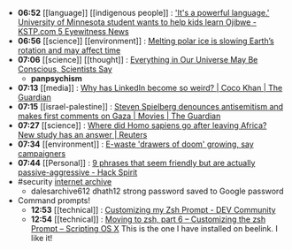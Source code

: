- **06:52** [[language]] [[indigenous people]] :  ['It's a powerful language.' University of Minnesota student wants to help kids learn Ojibwe - KSTP.com 5 Eyewitness News](https://kstp.com/kstp-news/top-news/its-a-powerful-language-university-of-minnesota-student-wants-to-help-kids-learn-ojibwe/)
- **06:56** [[science]] [[environment]] :  [Melting polar ice is slowing Earth’s rotation and may affect time](https://www.nbcnews.com/science/environment/melting-ice-slowing-earth-rotation-may-affect-time-rcna145009)
- **07:06** [[science]] [[thought]] : [Everything in Our Universe May Be Conscious, Scientists Say](https://www.popularmechanics.com/science/a60229168/panpsychism-everything-has-a-soul/ "Everything in Our Universe May Be Conscious, Scientists Say")
	- **panpsychism**
- **07:13** [[media]] :  [Why has LinkedIn become so weird? | Coco Khan | The Guardian](https://www.theguardian.com/commentisfree/2024/mar/27/why-has-linkedin-become-so-weird)
- **07:15** [[israel-palestine]] :  [Steven Spielberg denounces antisemitism and makes first comments on Gaza | Movies | The Guardian](https://www.theguardian.com/film/2024/mar/26/steven-spielberg-denounces-antisemitism-and-makes-first-comments-on-gaza)
- **07:27** [[science]] :  [Where did Homo sapiens go after leaving Africa? New study has an answer | Reuters](https://www.reuters.com/science/where-did-homo-sapiens-go-after-leaving-africa-new-study-has-an-answer-2024-03-25/)
- **07:34** [[environment]] :  [E-waste 'drawers of doom' growing, say campaigners](https://www.bbc.com/news/science-environment-68673420)
- **07:44** [[Personal]] :  [9 phrases that seem friendly but are actually passive-aggressive - Hack Spirit](https://hackspirit.com/phrases-that-seem-friendly-but-are-actually-passive-aggressive/)
- #security [internet archive](https://archive.org/account/signup)
	- dalesarchive612
	  dhath12
	  strong password saved to Google password
- Command prompts!
	- **12:53** [[technical]] :  [Customizing my Zsh Prompt - DEV Community](https://dev.to/cassidoo/customizing-my-zsh-prompt-3417)
	- **12:54** [[technical]] :  [Moving to zsh, part 6 – Customizing the zsh Prompt – Scripting OS X](https://scriptingosx.com/2019/07/moving-to-zsh-06-customizing-the-zsh-prompt/) This is the one I have installed on beelink. I like it!
